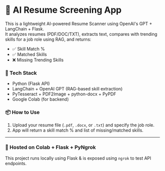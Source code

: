 # 🧠 AI Resume Screening App

This is a lightweight AI-powered Resume Scanner using OpenAI's GPT + LangChain + Flask.  
It analyzes resumes (PDF/DOC/TXT), extracts text, compares with trending skills for a job role using RAG, and returns:
- ✅ Skill Match %
- ✅ Matched Skills
- ❌ Missing Trending Skills

### 🔧 Tech Stack
- Python (Flask API)
- LangChain + OpenAI GPT (RAG-based skill extraction)
- PyTesseract + PDF2Image + python-docx + PyPDF
- Google Colab (for backend)

### 📦 How to Use
1. Upload your resume file (`.pdf`, `.docx`, or `.txt`) and specify the job role.
2. App will return a skill match % and list of missing/matched skills.

---

### 🔗 Hosted on Colab + Flask + PyNgrok
This project runs locally using Flask & is exposed using `ngrok` to test API endpoints.

